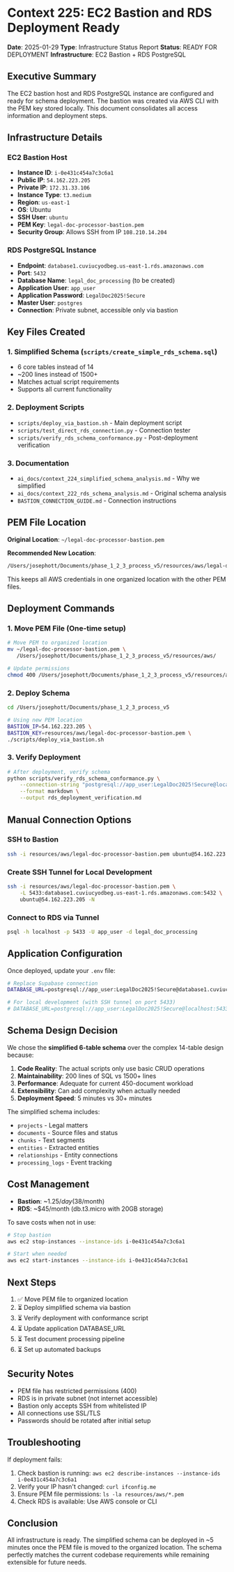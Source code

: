 # Context 225: EC2 Bastion and RDS Deployment Ready

**Date**: 2025-01-29
**Type**: Infrastructure Status Report
**Status**: READY FOR DEPLOYMENT
**Infrastructure**: EC2 Bastion + RDS PostgreSQL

## Executive Summary

The EC2 bastion host and RDS PostgreSQL instance are configured and ready for schema deployment. The bastion was created via AWS CLI with the PEM key stored locally. This document consolidates all access information and deployment steps.

## Infrastructure Details

### EC2 Bastion Host
- **Instance ID**: `i-0e431c454a7c3c6a1`
- **Public IP**: `54.162.223.205`
- **Private IP**: `172.31.33.106`
- **Instance Type**: `t3.medium`
- **Region**: `us-east-1`
- **OS**: Ubuntu
- **SSH User**: `ubuntu`
- **PEM Key**: `legal-doc-processor-bastion.pem`
- **Security Group**: Allows SSH from IP `108.210.14.204`

### RDS PostgreSQL Instance
- **Endpoint**: `database1.cuviucyodbeg.us-east-1.rds.amazonaws.com`
- **Port**: `5432`
- **Database Name**: `legal_doc_processing` (to be created)
- **Application User**: `app_user`
- **Application Password**: `LegalDoc2025!Secure`
- **Master User**: `postgres`
- **Connection**: Private subnet, accessible only via bastion

## Key Files Created

### 1. Simplified Schema (`scripts/create_simple_rds_schema.sql`)
- 6 core tables instead of 14
- ~200 lines instead of 1500+
- Matches actual script requirements
- Supports all current functionality

### 2. Deployment Scripts
- `scripts/deploy_via_bastion.sh` - Main deployment script
- `scripts/test_direct_rds_connection.py` - Connection tester
- `scripts/verify_rds_schema_conformance.py` - Post-deployment verification

### 3. Documentation
- `ai_docs/context_224_simplified_schema_analysis.md` - Why we simplified
- `ai_docs/context_222_rds_schema_analysis.md` - Original schema analysis
- `BASTION_CONNECTION_GUIDE.md` - Connection instructions

## PEM File Location

**Original Location**: `~/legal-doc-processor-bastion.pem`

**Recommended New Location**: 
```bash
/Users/josephott/Documents/phase_1_2_3_process_v5/resources/aws/legal-doc-processor-bastion.pem
```

This keeps all AWS credentials in one organized location with the other PEM files.

## Deployment Commands

### 1. Move PEM File (One-time setup)
```bash
# Move PEM to organized location
mv ~/legal-doc-processor-bastion.pem \
   /Users/josephott/Documents/phase_1_2_3_process_v5/resources/aws/

# Update permissions
chmod 400 /Users/josephott/Documents/phase_1_2_3_process_v5/resources/aws/legal-doc-processor-bastion.pem
```

### 2. Deploy Schema
```bash
cd /Users/josephott/Documents/phase_1_2_3_process_v5

# Using new PEM location
BASTION_IP=54.162.223.205 \
BASTION_KEY=resources/aws/legal-doc-processor-bastion.pem \
./scripts/deploy_via_bastion.sh
```

### 3. Verify Deployment
```bash
# After deployment, verify schema
python scripts/verify_rds_schema_conformance.py \
    --connection-string "postgresql://app_user:LegalDoc2025!Secure@localhost:5433/legal_doc_processing" \
    --format markdown \
    --output rds_deployment_verification.md
```

## Manual Connection Options

### SSH to Bastion
```bash
ssh -i resources/aws/legal-doc-processor-bastion.pem ubuntu@54.162.223.205
```

### Create SSH Tunnel for Local Development
```bash
ssh -i resources/aws/legal-doc-processor-bastion.pem \
    -L 5433:database1.cuviucyodbeg.us-east-1.rds.amazonaws.com:5432 \
    ubuntu@54.162.223.205 -N
```

### Connect to RDS via Tunnel
```bash
psql -h localhost -p 5433 -U app_user -d legal_doc_processing
```

## Application Configuration

Once deployed, update your `.env` file:
```bash
# Replace Supabase connection
DATABASE_URL=postgresql://app_user:LegalDoc2025!Secure@database1.cuviucyodbeg.us-east-1.rds.amazonaws.com:5432/legal_doc_processing?sslmode=require

# For local development (with SSH tunnel on port 5433)
# DATABASE_URL=postgresql://app_user:LegalDoc2025!Secure@localhost:5433/legal_doc_processing
```

## Schema Design Decision

We chose the **simplified 6-table schema** over the complex 14-table design because:

1. **Code Reality**: The actual scripts only use basic CRUD operations
2. **Maintainability**: 200 lines of SQL vs 1500+ lines
3. **Performance**: Adequate for current 450-document workload
4. **Extensibility**: Can add complexity when actually needed
5. **Deployment Speed**: 5 minutes vs 30+ minutes

The simplified schema includes:
- `projects` - Legal matters
- `documents` - Source files and status
- `chunks` - Text segments
- `entities` - Extracted entities
- `relationships` - Entity connections
- `processing_logs` - Event tracking

## Cost Management

- **Bastion**: ~$1.25/day ($38/month)
- **RDS**: ~$45/month (db.t3.micro with 20GB storage)

To save costs when not in use:
```bash
# Stop bastion
aws ec2 stop-instances --instance-ids i-0e431c454a7c3c6a1

# Start when needed
aws ec2 start-instances --instance-ids i-0e431c454a7c3c6a1
```

## Next Steps

1. ✅ Move PEM file to organized location
2. ⏳ Deploy simplified schema via bastion
3. ⏳ Verify deployment with conformance script
4. ⏳ Update application DATABASE_URL
5. ⏳ Test document processing pipeline
6. ⏳ Set up automated backups

## Security Notes

- PEM file has restricted permissions (400)
- RDS is in private subnet (not internet accessible)
- Bastion only accepts SSH from whitelisted IP
- All connections use SSL/TLS
- Passwords should be rotated after initial setup

## Troubleshooting

If deployment fails:
1. Check bastion is running: `aws ec2 describe-instances --instance-ids i-0e431c454a7c3c6a1`
2. Verify your IP hasn't changed: `curl ifconfig.me`
3. Ensure PEM file permissions: `ls -la resources/aws/*.pem`
4. Check RDS is available: Use AWS console or CLI

## Conclusion

All infrastructure is ready. The simplified schema can be deployed in ~5 minutes once the PEM file is moved to the organized location. The schema perfectly matches the current codebase requirements while remaining extensible for future needs.